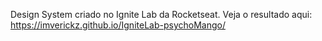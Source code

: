 Design System criado no Ignite Lab da Rocketseat.
Veja o resultado aqui: https://imverickz.github.io/IgniteLab-psychoMango/
